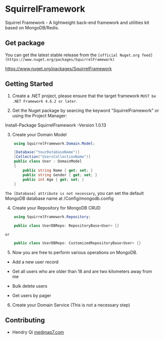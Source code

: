 SquirrelFramework
=================
Squirrel Framework - A lightweight back-end framework and utilities kit based on MongoDB/Redis.

Get package
------------
You can get the latest stable release from the `[official Nuget.org feed](https://www.nuget.org/packages/SquirrelFramework)`

https://www.nuget.org/packages/SquirrelFramework

## Getting Started
1. Create a .NET project, please ensure that the target framework `MUST be .NET Framework 4.6.2 or later`.

2. Get the Nuget package by searcing the keyword "SquirrelFramework" or using the Project Manager:

Install-Package SquirrelFramework -Version 1.0.13

3. Create your Domain Model
```C#
    using SquirrelFramework.Domain.Model;
```
```C#
    [Database("YourDatabaseName")]
    [Collection("UsersCollectionName")]
    public class User : DomainModel
    {
        public string Name { get; set; }
        public string Gender { get; set; }
        public int Age { get; set; }
    }
```
`The [Database] attribute is not necessary`, you can set the default MongoDB database name at /Config/mongodb.config

4. Create your Repository for MongoDB CRUD

```C#
    using SquirrelFramework.Repository;
```
```C#
    public class UserDBRepo: RepositoryBase<User> {}
```
`or`
```C#
    public class UserDBRepo: CustomizedRepositoryBase<User> {}
```

5. Now you are free to perform various operations on MongoDB.

* Add a new user record

* Get all users who are older than 18 and are two kilometers away from me

* Bulk delete users

* Get users by pager


6. Create your Domain Service (This is not a necessary step)



Contributing
------------

* Hendry Qi              me@nap7.com
